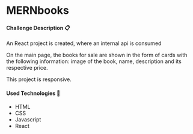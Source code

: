 # MERNbooks

#### Challenge Description 📋

An React project is created, where an internal api is consumed

On the main page, the books for sale are shown in the form of cards with the following information: image of the book, name, description and its respective price.

This project is responsive.

#### Used Technologies 🔧

* HTML
* CSS
* Javascript
* React
